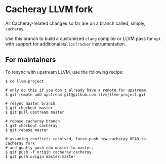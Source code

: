 # Cacheray LLVM fork

All Cacheray-related changes so far are on a branch called, simply, `cacheray`.

Use this branch to build a customized `clang` compiler or LLVM pass for `opt`
with support for additional `MallocTracker` instrumentation.

## For maintainers

To resync with upstream LLVM, use the following recipe:
```
$ cd llvm-project

# only do this if you don't already have a remote for upstream
$ git remote add upstream git@github.com:llvm/llvm-project.git

# resync master branch
$ git checkout master
$ git pull upstream master

# rebase cacheray branch
$ git checkout cacheray
$ git rebase master

# assuming conflicts resolved, force-push new cacheray HEAD to cacheray fork
# and gently push new master to master.
$ git push -f origin cacheray:cacheray
$ git push origin master:master
```

